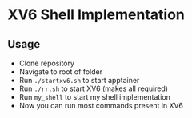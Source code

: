 # XV6 Shell Implementation

## Usage
  - Clone repository
  - Navigate to root of folder
  - Run ```./startxv6.sh``` to start apptainer
  - Run ```./rr.sh``` to start XV6 (makes all required)
  - Run ```my_shell``` to start my shell implementation
  - Now you can run most commands present in XV6
